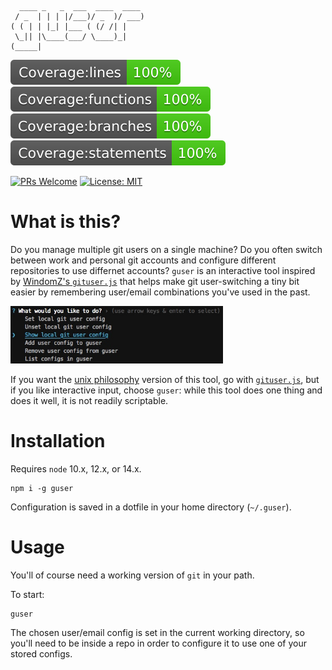 ```
  ____ _   _  ___  ____  ____
 / _  | | | |/___)/ _  )/ ___)
( ( | | |_| |___ ( (/ /| |
 \_|| |\____(___/ \____)_|
(_____|
```

![Coverage lines](./badges/badge-lines.svg)
![Coverage functions](./badges/badge-functions.svg)
![Coverage branches](./badges/badge-branches.svg)
![Coverage statements](./badges/badge-statements.svg)

[![PRs Welcome](https://img.shields.io/badge/PRs-welcome-brightgreen.svg?style=flat-square)](http://makeapullrequest.com)
[![License: MIT](https://img.shields.io/badge/License-MIT-yellow.svg)](https://opensource.org/licenses/MIT)

# What is this?

Do you manage multiple git users on a single machine? Do you often switch between work and personal git accounts and configure different repositories to use differnet accounts? `guser` is an interactive tool inspired by [WindomZ's `gituser.js`](https://github.com/WindomZ/gituser.js) that helps make git user-switching a tiny bit easier by remembering user/email combinations you've used in the past.

<img src="./static/screenshot.jpg" width="340">

If you want the [unix philosophy](https://en.wikipedia.org/wiki/Unix_philosophy#:~:text=The%20Unix%20philosophy%20is%20documented,%2C%20as%20yet%20unknown%2C%20program.) version of this tool, go with [`gituser.js`](https://github.com/WindomZ/gituser.js), but if you like interactive input, choose `guser`: while this tool does one thing and does it well, it is not readily scriptable.

# Installation

Requires `node` 10.x, 12.x, or 14.x.

```
npm i -g guser
```

Configuration is saved in a dotfile in your home directory (`~/.guser`).

# Usage

You'll of course need a working version of `git` in your path.

To start:

```
guser
```

The chosen user/email config is set in the current working directory, so you'll need to be inside a repo in order to configure it to use one of your stored configs.
